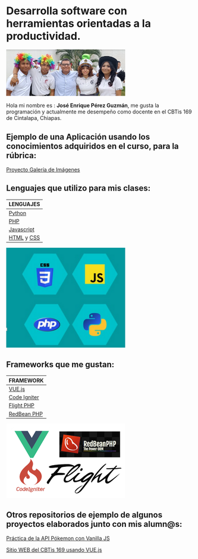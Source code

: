 # Desarrolla software con herramientas orientadas a la productividad.

<img src="/img/alumnos6oSEM.png" width="320">

Hola mi nombre es : **José Enrique Pérez Guzmán**, me gusta la programación y actualmente me desempeño como docente en el CBTis 169 de Cintalapa, Chiapas. 

## Ejemplo de una Aplicación usando los conocimientos adquiridos en el curso, para la rúbrica:
[Proyecto Galería de Imágenes](https://github.com/jepguzman/cursoDesarrolloDeSoftware/tree/master)

## Lenguajes que utilizo para mis clases:

| LENGUAJES |
| ------------------------------------------------------------------ | 
| [Python](https://www.python.org/)                                  |  
| [PHP](https://www.php.net/manual/es/intro-whatis.php)              |  
| [Javascript](https://developer.mozilla.org/es/docs/Web/JavaScript) |  
| [HTML](https://developer.mozilla.org/es/docs/Web/HTML) y [CSS](https://developer.mozilla.org/es/docs/Web/CSS) |   

<img src="/img/lenguajes.png" width="320">  

## Frameworks que me gustan:

| FRAMEWORK | 
| ----------------------------------------------| 
| [VUE.js](https://vuejs.org/)                  |  
| [Code Igniter](https://www.codeigniter.com/)  |  
| [Flight PHP](https://docs.flightphp.com/)     |  
| [RedBean PHP](https://redbeanphp.com/)        |   

<img src="/img/frameworks.png" width="320">

## Otros repositorios de ejemplo de algunos proyectos elaborados junto con mis alumn@s:

[Práctica de la API Pókemon con Vanilla JS](https://github.com/jepguzman/pokejs)

[Sitio WEB del CBTis 169 usando VUE.js](https://github.com/jepguzman/cbtis169/tree/master)


